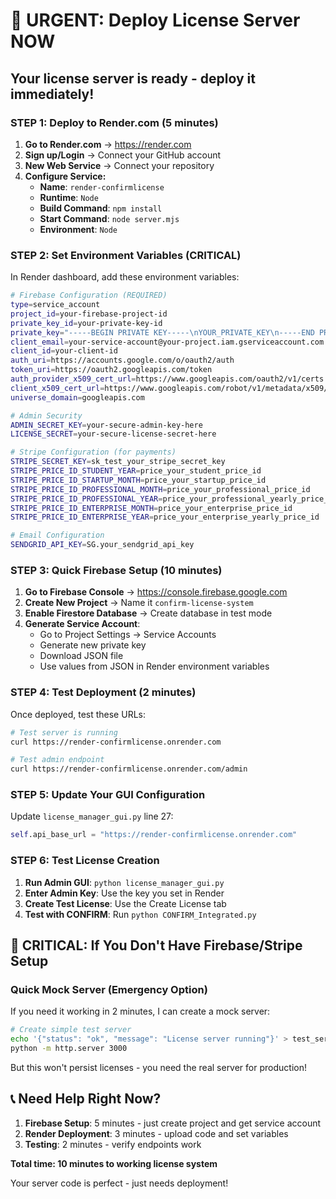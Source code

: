 # 🚨 URGENT: Deploy License Server NOW

## Your license server is ready - deploy it immediately!

### **STEP 1: Deploy to Render.com (5 minutes)**

1. **Go to Render.com** → https://render.com
2. **Sign up/Login** → Connect your GitHub account
3. **New Web Service** → Connect your repository
4. **Configure Service:**
   - **Name**: `render-confirmlicense`
   - **Runtime**: `Node`
   - **Build Command**: `npm install`
   - **Start Command**: `node server.mjs`
   - **Environment**: `Node`

### **STEP 2: Set Environment Variables (CRITICAL)**

In Render dashboard, add these environment variables:

```bash
# Firebase Configuration (REQUIRED)
type=service_account
project_id=your-firebase-project-id
private_key_id=your-private-key-id
private_key="-----BEGIN PRIVATE KEY-----\nYOUR_PRIVATE_KEY\n-----END PRIVATE KEY-----"
client_email=your-service-account@your-project.iam.gserviceaccount.com
client_id=your-client-id
auth_uri=https://accounts.google.com/o/oauth2/auth
token_uri=https://oauth2.googleapis.com/token
auth_provider_x509_cert_url=https://www.googleapis.com/oauth2/v1/certs
client_x509_cert_url=https://www.googleapis.com/robot/v1/metadata/x509/your-service-account%40your-project.iam.gserviceaccount.com
universe_domain=googleapis.com

# Admin Security
ADMIN_SECRET_KEY=your-secure-admin-key-here
LICENSE_SECRET=your-secure-license-secret-here

# Stripe Configuration (for payments)
STRIPE_SECRET_KEY=sk_test_your_stripe_secret_key
STRIPE_PRICE_ID_STUDENT_YEAR=price_your_student_price_id
STRIPE_PRICE_ID_STARTUP_MONTH=price_your_startup_price_id
STRIPE_PRICE_ID_PROFESSIONAL_MONTH=price_your_professional_price_id
STRIPE_PRICE_ID_PROFESSIONAL_YEAR=price_your_professional_yearly_price_id
STRIPE_PRICE_ID_ENTERPRISE_MONTH=price_your_enterprise_price_id
STRIPE_PRICE_ID_ENTERPRISE_YEAR=price_your_enterprise_yearly_price_id

# Email Configuration
SENDGRID_API_KEY=SG.your_sendgrid_api_key
```

### **STEP 3: Quick Firebase Setup (10 minutes)**

1. **Go to Firebase Console** → https://console.firebase.google.com
2. **Create New Project** → Name it `confirm-license-system`
3. **Enable Firestore Database** → Create database in test mode
4. **Generate Service Account**:
   - Go to Project Settings → Service Accounts
   - Generate new private key
   - Download JSON file
   - Use values from JSON in Render environment variables

### **STEP 4: Test Deployment (2 minutes)**

Once deployed, test these URLs:

```bash
# Test server is running
curl https://render-confirmlicense.onrender.com

# Test admin endpoint
curl https://render-confirmlicense.onrender.com/admin
```

### **STEP 5: Update Your GUI Configuration**

Update `license_manager_gui.py` line 27:
```python
self.api_base_url = "https://render-confirmlicense.onrender.com"
```

### **STEP 6: Test License Creation**

1. **Run Admin GUI**: `python license_manager_gui.py`
2. **Enter Admin Key**: Use the key you set in Render
3. **Create Test License**: Use the Create License tab
4. **Test with CONFIRM**: Run `python CONFIRM_Integrated.py`

## 🚨 **CRITICAL: If You Don't Have Firebase/Stripe Setup**

### **Quick Mock Server (Emergency Option)**

If you need it working in 2 minutes, I can create a mock server:

```bash
# Create simple test server
echo '{"status": "ok", "message": "License server running"}' > test_server.json
python -m http.server 3000
```

But this won't persist licenses - you need the real server for production!

## 📞 **Need Help Right Now?**

1. **Firebase Setup**: 5 minutes - just create project and get service account
2. **Render Deployment**: 3 minutes - upload code and set variables
3. **Testing**: 2 minutes - verify endpoints work

**Total time: 10 minutes to working license system**

Your server code is perfect - just needs deployment!
